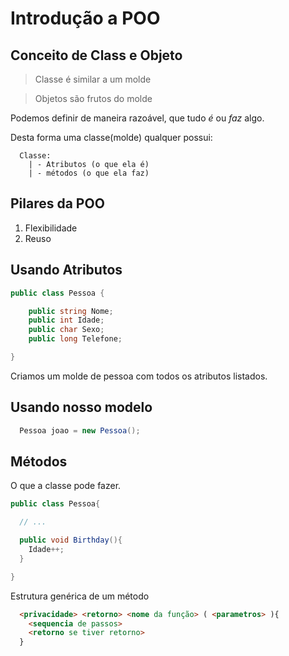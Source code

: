 # Introdução a POO

## Conceito de Class e Objeto

> Classe é similar a um molde

> Objetos são frutos do molde

Podemos definir de maneira razoável, que tudo *é* ou *faz* algo.

Desta forma uma classe(molde) qualquer possui:

```
  Classe:
    | - Atributos (o que ela é)
    | - métodos (o que ela faz)
```

## Pilares da POO

1. Flexibilidade
2. Reuso

## Usando Atributos

```c#
public class Pessoa {

    public string Nome;
    public int Idade;
    public char Sexo;
    public long Telefone;

}
```

Criamos um molde de pessoa com todos os atributos listados.

## Usando nosso modelo

```C#
  Pessoa joao = new Pessoa();
```

## Métodos 

O que a classe pode fazer.

```c#
public class Pessoa{

  // ...

  public void Birthday(){
    Idade++;
  }

}
```

Estrutura genérica de um método

```html
  <privacidade> <retorno> <nome da função> ( <parametros> ){
    <sequencia de passos>
    <retorno se tiver retorno>
  }
```

